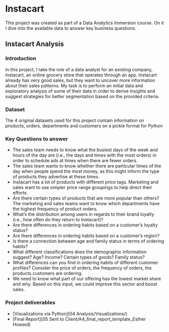 # Instacart 
This project was created as part of a Data Analytics Immersion course. On it I dive into the available data to answer key business questions.

## Instacart Analysis
### Introduction
In this project, I take the role of a data analyst for an existing company, Instacart, an online grocery store that operates through an app. Instacart already has very good sales, but they want to uncover more information about their sales patterns. My task is to perform an initial data and exploratory analysis of some of their data in order to derive insights and suggest strategies for better segmentation based on the provided criteria.

### Dataset
The 4 original datasets used for this project contain information on products, orders, departments and customers on a pickle format for Python

### Key Questions to answer
- The sales team needs to know what the busiest days of the week and hours of the day are (i.e., the days and times with the most orders) in order to schedule ads at times when there are fewer orders. 
- The sales team  wants to know whether there are particular times of the day when people spend the most money, as this might inform the type of products they advertise at these times.
- Instacart has a lot of products with different price tags. Marketing and sales want to use simpler price range groupings to help direct their efforts.
- Are there certain types of products that are more popular than others? The marketing and sales teams want to know which departments have the highest frequency of product orders.
- What’s the distribution among users in regards to their brand loyalty (i.e., how often do they return to Instacart)?
- Are there differences in ordering habits based on a customer’s loyalty status?
- Are there differences in ordering habits based on a customer’s region?
- Is there a connection between age and family status in terms of ordering habits?
- What different classifications does the demographic information suggest? Age? Income? Certain types of goods? Family status?
- What differences can you find in ordering habits of different customer profiles? Consider the price of orders, the frequency of orders, the products customers are ordering.
- We need to know what part of our offering has the lowest market share and why. Based on this input, we could improve this sector and boost sales.

### Project deliverables
- [Visualizations via Python](04 Analysis/Visualizations/)
- [Final Report](05 Sent to Client/A4_final_report_template_Esther Howard)
